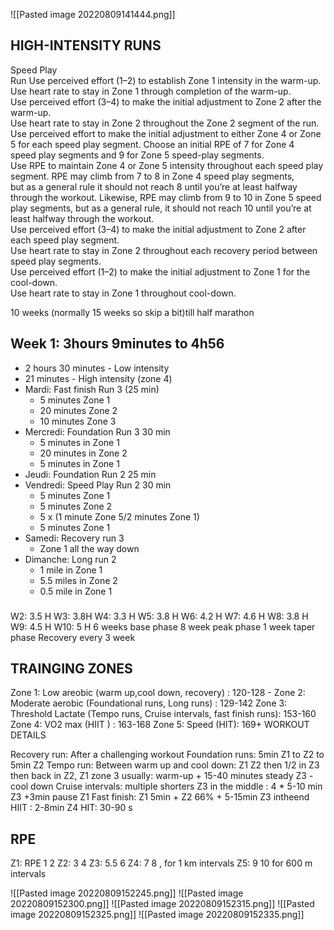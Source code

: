 ![[Pasted image 20220809141444.png]]
## HIGH-INTENSITY RUNS  
Speed Play  
Run Use perceived effort (1–2) to establish Zone 1 intensity in the warm-up.  
Use heart rate to stay in Zone 1 through completion of the warm-up.  
Use perceived effort (3–4) to make the initial adjustment to Zone 2 after the warm-up.  
Use heart rate to stay in Zone 2 throughout the Zone 2 segment of the run.  
Use perceived effort to make the initial adjustment to either Zone 4 or Zone 5 for each speed play segment. Choose an initial RPE of 7 for Zone 4  
speed play segments and 9 for Zone 5 speed-play segments.  
Use RPE to maintain Zone 4 or Zone 5 intensity throughout each speed play segment. RPE may climb from 7 to 8 in Zone 4 speed play segments,  
but as a general rule it should not reach 8 until you’re at least halfway through the workout. Likewise, RPE may climb from 9 to 10 in Zone 5 speed  
play segments, but as a general rule, it should not reach 10 until you’re at least halfway through the workout.  
Use perceived effort (3–4) to make the initial adjustment to Zone 2 after each speed play segment.  
Use heart rate to stay in Zone 2 throughout each recovery period between speed play segments.  
Use perceived effort (1–2) to make the initial adjustment to Zone 1 for the cool-down.  
Use heart rate to stay in Zone 1 throughout cool-down.  

 10 weeks (normally 15 weeks so skip a bit)till half marathon
## Week 1: 3hours 9minutes to 4h56 
- 2 hours 30 minutes - Low intensity
- 21 minutes - High intensity (zone 4)
- Mardi: Fast finish Run 3 (25 min) 
	- 5 minutes Zone 1 
	- 20 minutes Zone 2 
	- 10 minutes Zone 3
- Mercredi: Foundation Run 3 30 min
	- 5 minutes in Zone 1 
	- 20 minutes in Zone 2
	- 5 minutes in Zone 1
- Jeudi: Foundation Run 2 25 min
- Vendredi: Speed Play Run 2 30 min
	- 5 minutes Zone 1 
	- 5 minutes Zone 2
	- 5 x (1 minute Zone 5/2 minutes Zone 1)
	- 5 minutes Zone 1
- Samedi: Recovery run 3
	- Zone 1 all the way down
- Dimanche: Long run 2
	- 1 mile in Zone 1
	- 5.5 miles in Zone 2
	- 0.5 mile in Zone 1

### 
W2: 3.5 H
W3:  3.8H
W4: 3.3 H
W5: 3.8 H
W6: 4.2 H
W7: 4.6 H
W8: 3.8 H
W9: 4.5 H
W10:  5 H
6 weeks base phase
8 week peak phase
1 week taper phase
Recovery every 3 week

## TRAINGING ZONES
Zone 1: Low areobic (warm up,cool down, recovery) : 120-128 - 
Zone 2: Moderate aerobic (Foundational runs, Long runs) : 129-142
Zone 3: Threshold Lactate (Tempo runs, Cruise intervals, fast finish runs): 153-160
Zone 4: VO2 max (HIIT ) : 163-168 
Zone 5: Speed (HIT): 169+
WORKOUT DETAILS


Recovery run: After a challenging workout
Foundation runs:  5min Z1 to Z2 to 5min Z2
Tempo run: Between warm up and cool down: Z1 Z2 then 1/2 in Z3 then back in Z2, Z1
zone 3 usually: warm-up + 15-40 minutes steady Z3 - cool down
Cruise intervals: multiple shorters Z3 in the middle :  4 * 5-10 min Z3 +3min pause Z1
Fast finish: Z1 5min + Z2 66% + 5-15min Z3 intheend
HIIT : 2-8min Z4
HIT: 30-90 s

## RPE
Z1: RPE 1 2
Z2: 3 4
Z3: 5.5 6
Z4:  7 8 , for 1 km intervals
Z5: 9 10 for 600 m intervals

![[Pasted image 20220809152245.png]]
![[Pasted image 20220809152300.png]]
![[Pasted image 20220809152315.png]]
![[Pasted image 20220809152325.png]]
![[Pasted image 20220809152335.png]]